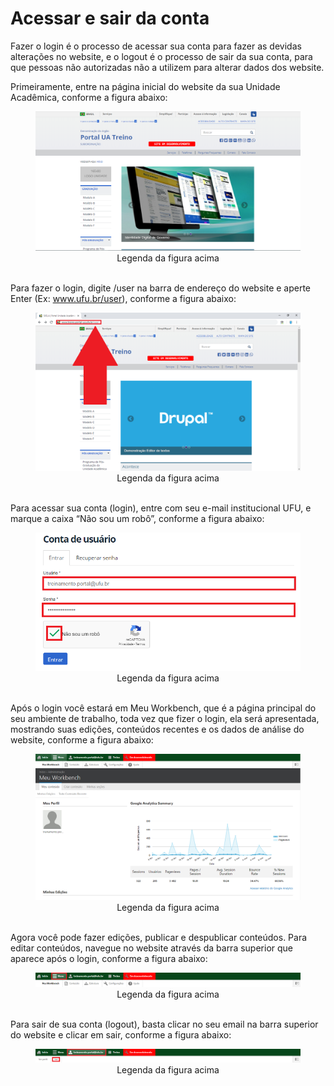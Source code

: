 # Acessar e sair da conta

Fazer o login é o processo de acessar sua conta para fazer as devidas alterações no website, e o logout é o processo de sair da sua conta, para que pessoas não autorizadas não a utilizem para alterar dados dos website.

Primeiramente, entre na página inicial do website da sua Unidade Acadêmica, conforme a figura abaixo:

<figure class="image">
  <img src="/imgs/1 - Login e Logout/1 - Login e Logout 1.png">
  <center><figcaption>Legenda da figura acima</figcaption></center>
  </br>
</figure>

Para fazer o login, digite /user na barra de endereço do website e aperte Enter (Ex: www.ufu.br/user), conforme a figura abaixo:

<figure class="image">
  <img src="/imgs/1 - Login e Logout/1 - Login e Logout 2.png">
  <center><figcaption>Legenda da figura acima</figcaption></center>
  </br>
</figure>

Para acessar sua conta (login), entre com seu e-mail institucional UFU, e marque a caixa “Não sou um robô”, conforme a figura abaixo:

<figure class="image">
  <img src="/imgs/1 - Login e Logout/1 - Login e Logout 3.png">
  <center><figcaption>Legenda da figura acima</figcaption></center>
  </br>
</figure>

Após o login você estará em Meu Workbench, que é a página principal do seu ambiente de trabalho, toda vez que fizer o login, ela será apresentada, mostrando suas edições, conteúdos recentes e os dados de análise do website,
conforme a figura abaixo:

<figure class="image">
  <img src="/imgs/1 - Login e Logout/1 - Login e Logout 4.png">
  <center><figcaption>Legenda da figura acima</figcaption></center>
  </br>
</figure>

Agora você pode fazer edições, publicar e despublicar conteúdos. Para editar conteúdos, navegue no website através da barra superior que aparece após o login, conforme a figura abaixo:

<figure class="image">
  <img src="/imgs/1 - Login e Logout/1 - Login e Logout 5.png">
  <center><figcaption>Legenda da figura acima</figcaption></center>
  </br>
</figure>

Para sair de sua conta (logout), basta clicar no seu email na barra superior do website e clicar em sair, conforme a figura abaixo:

<figure class="image">
  <img src="/imgs/1 - Login e Logout/1 - Login e Logout 6.png">
  <center><figcaption>Legenda da figura acima</figcaption></center>
  </br>
</figure>